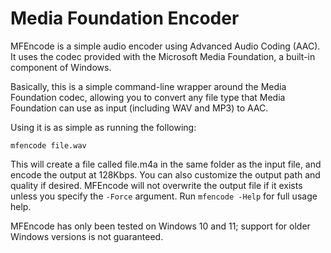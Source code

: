 # Media Foundation Encoder

MFEncode is a simple audio encoder using Advanced Audio Coding (AAC). It uses the codec provided
with the Microsoft Media Foundation, a built-in component of Windows.

Basically, this is a simple command-line wrapper around the Media Foundation codec, allowing you to
convert any file type that Media Foundation can use as input (including WAV and MP3) to AAC.

Using it is as simple as running the following:

```text
mfencode file.wav
```

This will create a file called file.m4a in the same folder as the input file, and encode the output
at 128Kbps. You can also customize the output path and quality if desired. MFEncode will not
overwrite the output file if it exists unless you specify the `-Force` argument. Run `mfencode
-Help` for full usage help.

MFEncode has only been tested on Windows 10 and 11; support for older Windows versions is not
guaranteed.
